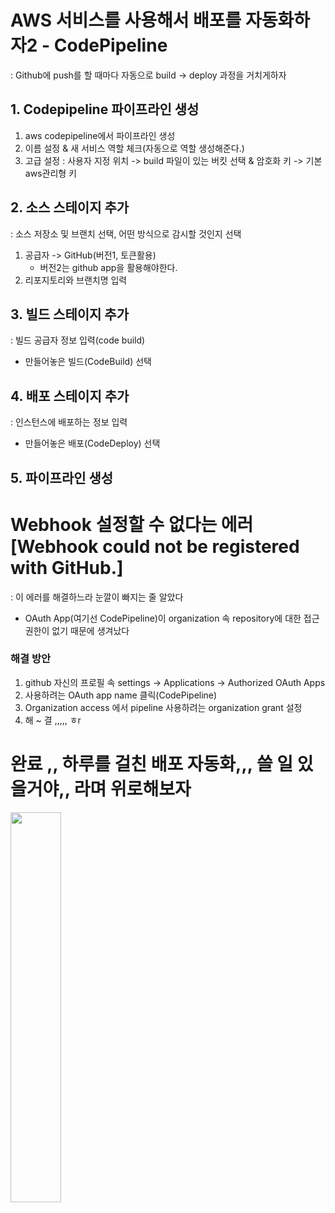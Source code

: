 # AWS 서비스를 사용해서 배포를 자동화하자2 - CodePipeline

: Github에 push를 할 때마다 자동으로 build -> deploy 과정을 거치게하자

## 1. Codepipeline 파이프라인 생성

1. aws codepipeline에서 파이프라인 생성
2. 이름 설정 & 새 서비스 역할 체크(자동으로 역할 생성해준다.)
3. 고급 설정 : 사용자 지정 위치 -> build 파일이 있는 버킷 선택 & 암호화 키 -> 기본 aws관리형 키

## 2. 소스 스테이지 추가

: 소스 저장소 및 브랜치 선택, 어떤 방식으로 감시할 것인지 선택

1. 공급자 -> GitHub(버전1, 토큰활용)
   - 버전2는 github app을 활용해야한다.
2. 리포지토리와 브랜치명 입력

## 3. 빌드 스테이지 추가

: 빌드 공급자 정보 입력(code build)

- 만들어놓은 빌드(CodeBuild) 선택

## 4. 배포 스테이지 추가

: 인스턴스에 배포하는 정보 입력

- 만들어놓은 배포(CodeDeploy) 선택

## 5. 파이프라인 생성

# Webhook 설정할 수 없다는 에러 [Webhook could not be registered with GitHub.]

: 이 에러를 해결하느라 눈깔이 빠지는 줄 알았다

- OAuth App(여기선 CodePipeline)이 organization 속 repository에 대한 접근 권한이 없기 때문에 생겨났다

### 해결 방안

1. github 자신의 프로필 속 settings -> Applications -> Authorized OAuth Apps
2. 사용하려는 OAuth app name 클릭(CodePipeline)
3. Organization access 에서 pipeline 사용하려는 organization grant 설정
4. 해 ~ 결 ,,,,, ㅎr

# 완료 ,, 하루를 걸친 배포 자동화,,, 쓸 일 있을거야,, 라며 위로해보자

<img src="https://user-images.githubusercontent.com/63635886/135759376-7f504a00-9c3d-4868-98f7-68deb6795f2a.png" width="40%" height="40%"/>

